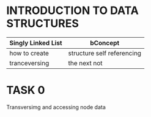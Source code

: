# INTRODUCTION TO DATA STRUCTURES

| Singly Linked List |           bConcept         |
 ------------------- | -------------------------- |
| how to create      | structure self referencing |
| tranceversing      | the next not               |

# TASK 0 

Transversimg and accessing node data
